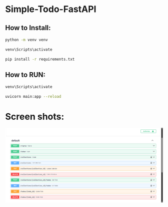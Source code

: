 # Simple-Todo-FastAPI
## How to Install:

```bash
python -m venv venv
```

```bash
venv\Scripts\activate
```

```bash
pip install -r requirements.txt
```

## How to RUN:
```bash
venv\Scripts\activate
```

```bash
uvicorn main:app --reload
```

# Screen shots:
![alt text](README_STATIC/image.png)